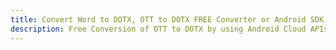 ---title: Convert Word to DOTX, OTT to DOTX FREE Converter or Android SDKdescription: Free Conversion of OTT to DOTX by using Android Cloud APIs & SDKs. Also Create, Edit & Render Microsoft Word & OpenOffice documents in the Cloud.---